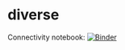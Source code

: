 # diverse

Connectivity notebook:
[![Binder](https://mybinder.org/badge_logo.svg)](https://mybinder.org/v2/gh/nathraim/diverse/master?filepath=connectivity/binder/connectivity_notebook.ipynb)

